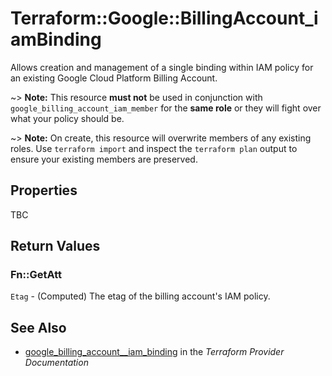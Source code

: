 # Terraform::Google::BillingAccount_iamBinding

Allows creation and management of a single binding within IAM policy for
an existing Google Cloud Platform Billing Account.

~> **Note:** This resource __must not__ be used in conjunction with
   `google_billing_account_iam_member` for the __same role__ or they will fight over
   what your policy should be.

~> **Note:** On create, this resource will overwrite members of any existing roles.
    Use `terraform import` and inspect the `terraform plan` output to ensure
    your existing members are preserved.

## Properties

TBC

## Return Values

### Fn::GetAtt

`Etag` - (Computed) The etag of the billing account's IAM policy.

## See Also

* [google_billing_account__iam_binding](https://www.terraform.io/docs/providers/google/r/billing_account__iam_binding.html) in the _Terraform Provider Documentation_